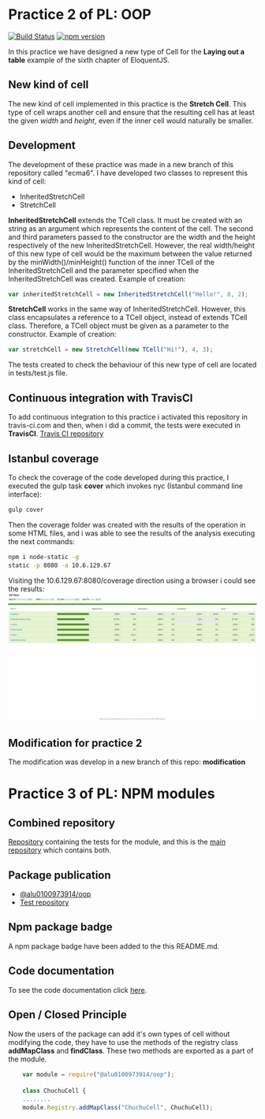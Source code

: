 # Practice 2 of PL: OOP
[![Build Status](https://travis-ci.com/ULL-ESIT-PL-1718/oop-alu0100973914.svg?token=S9Gezg46GoVeGRv4GwA9&branch=master)](https://travis-ci.com/ULL-ESIT-PL-1718/oop-alu0100973914)
[![npm version](https://badge.fury.io/js/%40alu0100973914%2Foop.svg)](https://badge.fury.io/js/%40alu0100973914%2Foop)

In this practice we have designed a new type of Cell for the **Laying out a table** example of the sixth chapter of EloquentJS.

## New kind of cell
The new kind of cell implemented in this practice is the **Stretch Cell**. This type of cell wraps another cell and ensure that the resulting cell has at least the given *width* and *height*, even if the inner cell would naturally be smaller.

## Development

The development of these practice was made in a new branch of this repository called "ecma6". I have developed two classes to represent this kind of cell:
* InheritedStretchCell
* StretchCell

**InheritedStretchCell** extends the TCell class. It must be created with an string as an argument which represents the content of the cell. The second and third parameters passed to the constructor are the width and the height respectively of the new InheritedStretchCell. However, the real width/height of this new type of cell would be the maximum between the value returned by the minWidth()/minHeight() function of the inner TCell of the InheritedStretchCell and the parameter specified when the InheritedStretchCell was created. Example of creation:
```js
var inheritedStretchCell = new InheritedStretchCell("Hello!", 8, 2);
```
**StretchCell** works in the same way of InheritedStretchCell. However, this class encapsulates a reference to
a TCell object, instead of extends TCell class. Therefore,  a TCell object must be given as a parameter to the constructor. Example of creation:
```js
var stretchCell = new StretchCell(new TCell("Hi!"), 4, 3);
```

The tests created to check the behaviour of this new type of cell are located in tests/test.js file.

## Continuous integration with TravisCI

To add continuous integration to this practice i activated this repository in travis-ci.com and then, when i did a commit, the tests were executed in **TravisCI**.
[Travis CI repository](https://travis-ci.com/ULL-ESIT-PL-1718/oop-alu0100973914)

## Istanbul coverage

To check the coverage of the code developed during this practice, I executed the gulp task **cover** which invokes nyc (Istanbul command line interface):
```bash
gulp cover
```

Then the coverage folder was created with the results of the operation in some HTML files, and i was able to see the results of the analysis executing the next commands:
```bash
npm i node-static -g
static -p 8080 -a 10.6.129.67
```
Visiting the 10.6.129.67:8080/coverage direction using a browser i could see the results:
![coverage](screens/coverage.png)

## Modification for practice 2
The modification was develop in a new branch of this repo: **modification**

# Practice 3 of PL: NPM modules

## Combined repository
[Repository](https://github.com/ULL-ESIT-PL-1718/prueba-oop-alu0100973914.git) containing the tests for the module, and this is the [main repository](https://github.com/ULL-ESIT-PL-1718/npm-modules-alu0100973914.git) which contains both.

## Package publication
* [@alu0100973914/oop](https://www.npmjs.com/package/@alu0100973914/oop)
* [Test repository](https://github.com/ULL-ESIT-PL-1718/prueba-oop-alu0100973914.git)

## Npm package badge
A npm package badge have been added to the this README.md.

## Code documentation
To see the code documentation click [here](https://ull-esit-pl-1718.github.io/oop-alu0100973914/).

## Open / Closed Principle
Now the users of the package can add it's own types of cell without modifying the code, they have to use the methods of the registry class **addMapClass** and **findClass**. These two methods are exported as a part of the module.
```js
	var module = require("@alu0100973914/oop");

	class ChuchuCell {
	........
	module.Registry.addMapClass("ChuchuCell", ChuchuCell);
```
